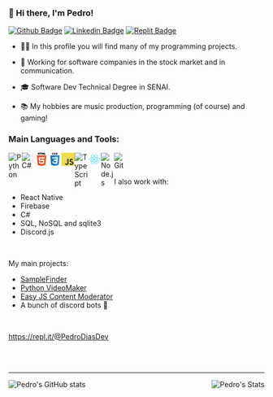 ### 👋 Hi there, I'm Pedro!

[![Github Badge](https://img.shields.io/badge/-Github-000?style=flat-square&logo=Github&logoColor=white&link=https://github.com/PedroDias-Dev)](https://github.com/PedroDias-Dev)
[![Linkedin Badge](https://img.shields.io/badge/-LinkedIn-blue?style=flat-square&logo=Linkedin&logoColor=white&link=https://www.linkedin.com/in/pedro-dias-b5a9a61b0/)](https://www.linkedin.com/in/pedro-dias-b5a9a61b0/)
[![Replit Badge](https://img.shields.io/badge/Repl.it-Code-brightgreen)](https://replit.com/@PedroDiasDev)

- :man_technologist: In this profile you will find many of my programming projects.

- :office: Working for software companies in the stock market and in communication.

- :mortar_board: Software Dev Technical Degree in SENAI.

- :books: My hobbies are music production, programming (of course) and gaming!

### Main Languages and Tools:
<img align="left" alt="Python" width="26px" src="https://user-images.githubusercontent.com/38151364/89708860-1bc9a680-d951-11ea-8b0a-cf2d9d7c6edf.png" />
<img align="left" alt="C#" width="26px" src="https://user-images.githubusercontent.com/38151364/89708902-4ca9db80-d951-11ea-9a2f-e81e66fb4d0d.png" />
<img align="left" alt="HTML5" width="26px" src="https://raw.githubusercontent.com/github/explore/80688e429a7d4ef2fca1e82350fe8e3517d3494d/topics/html/html.png" />
<img align="left" alt="CSS3" width="26px" src="https://raw.githubusercontent.com/github/explore/80688e429a7d4ef2fca1e82350fe8e3517d3494d/topics/css/css.png" />
<img align="left" alt="JavaScript" width="26px" src="https://raw.githubusercontent.com/github/explore/80688e429a7d4ef2fca1e82350fe8e3517d3494d/topics/javascript/javascript.png" />
<img align="left" alt="TypeScript" width="26px" src="https://user-images.githubusercontent.com/38151364/89708934-a7dbce00-d951-11ea-8ff1-1b7991267c05.png" />
<img align="left" alt="React" width="26px" src="https://raw.githubusercontent.com/github/explore/80688e429a7d4ef2fca1e82350fe8e3517d3494d/topics/react/react.png" />
<img align="left" alt="Node.js" width="26px" src="https://user-images.githubusercontent.com/38151364/89709011-5718a500-d952-11ea-8b62-cbba56cbe1cd.png" />
<img align="left" alt="Git" width="26px" src="https://user-images.githubusercontent.com/38151364/109069510-12771000-76d0-11eb-9d29-51c7826848db.png" />

<br />
<br />

I also work with: 
  - React Native
  - Firebase
  - C#
  - SQL, NoSQL and sqlite3
  - Discord.js

<br />

My main projects:
  - [SampleFinder](https://github.com/PedroDias-Dev/SampleFinder)
  - [Python VideoMaker](https://github.com/PedroDias-Dev/Video-Maker)
  - [Easy JS Content Moderator](https://github.com/PedroDias-Dev/contentModerator.js)
  - A bunch of discord bots 🤖
<br />

https://repl.it/@PedroDiasDev

<br />
<br />

---
![Pedro's GitHub stats](https://github-readme-stats.vercel.app/api?username=PedroDias-Dev&show_icons=true&theme=radical)
<img align="right" alt="Pedro's Stats" src="https://github-readme-stats.vercel.app/api/top-langs/?username=PedroDias-Dev&layout=compact&theme=vue&show_icons=true&hide_border=true" />
